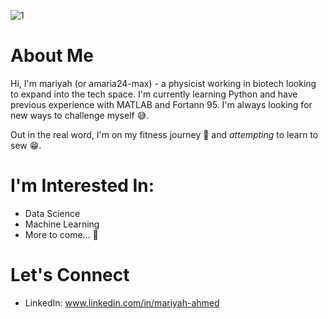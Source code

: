 ![1](https://github.com/amaria24-max/amaria24-max/assets/127986993/cca25fa3-6ea3-4c31-8a47-a7bd84614a5b) 

# About Me
Hi, I'm mariyah (or amaria24-max) - a physicist working in biotech looking to expand into the tech space.
I'm currently learning Python and have previous experience with MATLAB and Fortann 95. I'm always looking for new ways to challenge myself 😅.

Out in the real word, I'm on my fitness journey 💪 and *attempting* to learn to sew 😁.

# I'm Interested In:
- Data Science
- Machine Learning
- More to come... 👀
  
# Let's Connect
- LinkedIn: www.linkedin.com/in/mariyah-ahmed 
